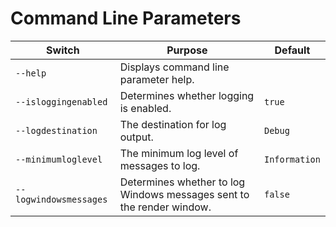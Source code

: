 # Command Line Parameters

| Switch | Purpose | Default |
| ------ | ------- | ------- |
| `--help` | Displays command line parameter help. |
| `--isloggingenabled` | Determines whether logging is enabled. | `true` |
| `--logdestination` | The destination for log output. | `Debug` |
| `--minimumloglevel` | The minimum log level of messages to log. | `Information` |
| `--logwindowsmessages` | Determines whether to log Windows messages sent to the render window. | `false` |
